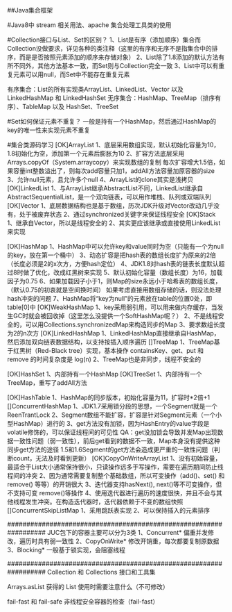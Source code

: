 
##Java集合框架

#Java8中 stream 相关用法、apache 集合处理工具类的使用

#Collection接口与List、Set的区别？
   1、List是有序（添加顺序）集合而Collection没做要求，详见各种的类注释（这里的有序和无序不是指集合中的排序，而是是否按照元素添加的顺序来存储对象）
   2、List除了1.8添加的默认方法有所不同外，其他方法基本一致，而Set则与Collection完全一致
   3、List中可以有重复元素可以用null，而Set中不能存在重复元素
   
有序集合：List的所有实现类ArrayList、LinkedList、Vector 以及 LinkedHashMap 和 LinkedHashSet
无序集合：HashMap、TreeMap（排序有序）、TableMap 以及 HashSet、TreeSet

#Set如何保证元素不重复？
   一般是持有一个HashMap，然后通过HashMap的key的唯一性来实现元素不重复

#集合类源码学习
[OK]ArrayList 
   1、底层采用数组实现，默认初始化容量为10，1.8初始化为空，添加第一个元素后膨胀为10
   2、扩容方法底层采用Arrays.copyOf（System.arraycopy）来实现数组的复制
     每次扩容增大1.5倍，如果容量int整数溢出了，则每次add容量只加1，addAll方法容量加原容器的size
   3、允许null元素，且允许多个null
   4、ArrayList的clone其实是浅拷贝
[OK]LinkedList
   1、与ArrayList继承AbstractList不同，LinkedList继承自AbstractSequentialList，是一个双向链表，可以用作堆栈、队列或双端队列
[OK]Vector
   1、底层数据结构也是基于数组，历次JDK升级对Vector改动几乎没有，处于被废弃状态
   2、通过synchronized关键字来保证线程安全
[OK]Stack
   1、继承自Vector，所以是线程安全的
   2、其实更应该继承或直接使用LinkedList来实现

[OK]HashMap
   1、HashMap中可以允许key和value同时为空（只能有一个为null的key，放在第一个桶中）
   3、动态扩容是把hash表的数组长度扩为原来的2倍（长度必须是2的x次方，方便hash定位）
   4、JDK1.8对hash表的链表长度默认超过8时做了优化，改成红黑树来实现
   5、默认初始化容量（数组长度）为16，加载因子为0.75
   6、如果加载因子小于1，则Map的size永远小于哈希表的数组长度，（默认0.75的初衷就是空间换时间）
      如果考虑直接用数组存储的话，则没法处理hash冲突的问题
   7、HashMap将“key为null”的元素放在table的位置0处，即table[0]中
[OK]WeakHashMap
   1、key采用弱引用，可以用来做内存缓存，当发生GC时就会被回收掉（这里怎么没提供一个SoftHashMap呢？）
   2、不是线程安全的，可以用Collections.synchronizedMap来构造同步的Map
   3、要求数组长度为2的n次方
[OK]LinkedHashMap
   1、LinkedHashMap直接继承自HashMap，然后添加双向链表数据结构，以支持按插入顺序遍历
[]TreeMap
   1、TreeMap基于红黑树（Red-Black tree）实现，基本操作 containsKey、get、put 和 remove 的时间复杂度是 log(n)
   2、TreeMap也是非同步，线程不安全的
   
[OK]HashSet
   1、内部持有一个HashMap
[OK]TreeSet
   1、内部持有一个TreeMap，重写了addAll方法

[OK]HashTable
   1、HashMap的同步版本，初始化容量为11，扩容时*2倍+1
[]ConcurrentHashMap
   1、JDK1.7采用锁分段的思想，一个Segment就是一个ReenTrantLock
   2、Segment数组不能扩容，扩容是针对Segment元素（一个小型HashMap）进行的
   3、get方法没有加锁，因为HashEntry的value字段是volatile修饰的，可以保证线程间的可见性
        QA：get没加锁会导致并发Map出现数据一致性问题（弱一致性），前后get看到的数据不一致，Map本身没有提供这种同步get方法的途径
            1.5和1.6Segment的get方法会造成更严重的一致性问题（判断count，无法及时看到更新）
[OK]CopyOnWriteArrayList
   1、没有初始容量，最适合于List大小通常保持很小，只读操作远多于写操作，需要在遍历期间防止线程间的冲突
   2、因为通常需要复制整个基础数组，所以可变操作（add()、set() 和 remove() 等等）的开销很大
   3、迭代器支持hasNext(), next()等不可变操作，但不支持可变 remove()等操作
   4、使用迭代器进行遍历的速度很快，并且不会与其他线程发生冲突。在构造迭代器时，迭代器依赖于不变的数组快照
[]ConcurrentSkipListMap
   1、采用跳跃表实现
   2、可以保持插入的元素排序

##################################################################
JUC包下的容器主要可以分为3类
1、Concurrent*       偏重并发修改，遍历时具有弱一致性
2、CopyOnWrite*      修改开销重，每次都要复制原数据
3、Blocking*         一般基于锁实现，会阻塞线程

##################################################################
Collection 和 Collections    接口和工具集

Arrays.asList 获得的 List     使用时需要注意什么（不可修改）

fail-fast 和 fail-safe       非线程安全容器的检查（fail-fast）

